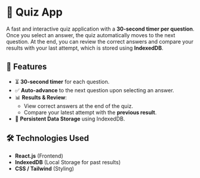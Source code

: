 # 🧠 Quiz App

A fast and interactive quiz application with a **30-second timer per question**. Once you select an answer, the quiz automatically moves to the next question. At the end, you can review the correct answers and compare your results with your last attempt, which is stored using **IndexedDB**.

## 🚀 Features

- ⏳ **30-second timer** for each question.
- ✅ **Auto-advance** to the next question upon selecting an answer.
- 📊 **Results & Review**:
  - View correct answers at the end of the quiz.
  - Compare your latest attempt with the **previous result**.
- 💾 **Persistent Data Storage** using IndexedDB.

## 🛠️ Technologies Used

- **React.js** (Frontend)
- **IndexedDB** (Local Storage for past results)
- **CSS / Tailwind** (Styling)

